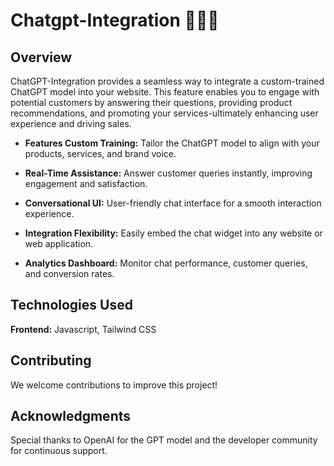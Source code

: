 # Chatgpt-Integration 🤖💬🌐
## Overview
ChatGPT-Integration provides a seamless way to integrate a custom-trained ChatGPT model into your website. This feature enables you to engage with potential customers by answering their questions, providing product recommendations, and promoting your services-ultimately enhancing user experience and driving sales.

- **Features Custom Training:** Tailor the ChatGPT model to align with your products, services, and brand voice.

- **Real-Time Assistance:** Answer customer queries instantly, improving engagement and satisfaction.

- **Conversational UI:** User-friendly chat interface for a smooth interaction experience.

- **Integration Flexibility:** Easily embed the chat widget into any website or web application.

- **Analytics Dashboard:** Monitor chat performance, customer queries, and conversion rates.

## Technologies Used

**Frontend:** Javascript, Tailwind CSS

## Contributing
We welcome contributions to improve this project!

## Acknowledgments
Special thanks to OpenAI for the GPT model and the developer community for continuous support.

